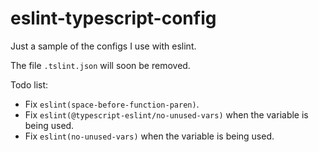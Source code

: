 # eslint-typescript-config

Just a sample of the configs I use with eslint.

The file ```.tslint.json``` will soon be removed.

Todo list:
  - Fix ```eslint(space-before-function-paren)```.
  - Fix ```eslint(@typescript-eslint/no-unused-vars)``` when the variable is being used.
  - Fix ```eslint(no-unused-vars)``` when the variable is being used.
